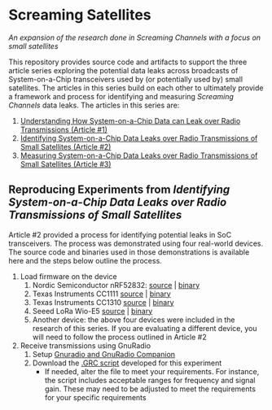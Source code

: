 # Screaming Satellites 
_An expansion of the research done in Screaming Channels with a focus on small satellites_

This repository provides source code and artifacts to support the three article series exploring the potential data leaks across broadcasts of System-on-a-Chip transceivers used by (or potentially used by) small satellites. The articles in this series build on each other to ultimately provide a framework and process for identifying and measuring _Screaming Channels_ data leaks. The articles in this series are:
1. [Understanding How System-on-a-Chip Data can Leak over Radio Transmissions (Article #1)](https://www.ijatl.org/)
2. [Identifying System-on-a-Chip Data Leaks over Radio Transmissions of Small Satellites (Article #2)](https://www.ijatl.org/)
3. [Measuring System-on-a-Chip Data Leaks over Radio Transmissions of Small Satellites (Article #3)](https://www.ijatl.org/)

## Reproducing Experiments from _Identifying System-on-a-Chip Data Leaks over Radio Transmissions of Small Satellites_
Article #2 provided a process for identifying potential leaks in SoC transceivers. The process was demonstrated using four real-world devices. The source code and binaries used in those demonstrations is available here and the steps below outline the process. 

1. Load firmware on the device
   1. Nordic Semiconductor nRF52832: [source](https://github.com/GallagherTom/screaming_satellites/tree/main/firmware) | [binary](https://github.com/GallagherTom/screaming_satellites/tree/main/firmware)
   3. Texas Instruments CC1111 [source](https://github.com/GallagherTom/screaming_satellites/tree/main/firmware) | [binary](https://github.com/GallagherTom/screaming_satellites/tree/main/firmware)
   4. Texas Instruments CC1310 [source](https://github.com/GallagherTom/screaming_satellites/tree/main/firmware) | [binary](https://github.com/GallagherTom/screaming_satellites/tree/main/firmware)
   5. Seeed LoRa Wio-E5 [source](https://github.com/GallagherTom/screaming_satellites/tree/main/firmware) | [binary](https://github.com/GallagherTom/screaming_satellites/tree/main/firmware)
   6. Another device: the above four devices were included in the research of this series. If you are evaluating a different device, you will need to follow the process outlined in Article #2 
2. Receive transmissions using GnuRadio
   1. Setup [Gnuradio and GnuRadio Companion](https://www.gnuradio.org/)
   2. Download the [.GRC script](https://github.com/GallagherTom/screaming_satellites/blob/main/spectrum_analysis/spectrum_analzer.grc) developed for this experiment
      + If needed, alter the file to meet your requirements. For instance, the script includes acceptable ranges for frequency and signal gain. These may need to be adjusted to meet the requirements for your specific requirements
   
  
